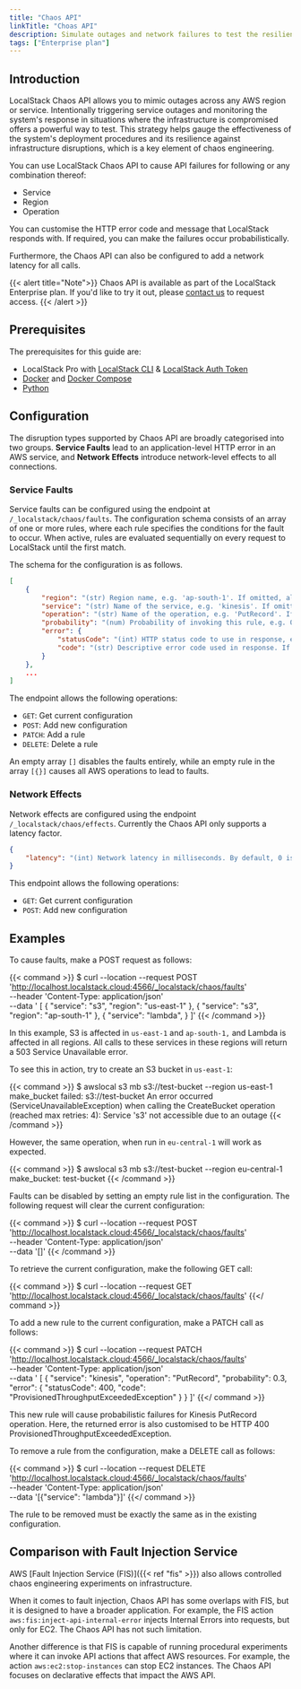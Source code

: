 ```yaml
---
title: "Chaos API"
linkTitle: "Choas API"
description: Simulate outages and network failures to test the resiliency of your infrastructure
tags: ["Enterprise plan"]
---
```


## Introduction

LocalStack Chaos API allows you to mimic outages across any AWS region or service.
Intentionally triggering service outages and monitoring the system's response in situations where the infrastructure is compromised offers a powerful way to test.
This strategy helps gauge the effectiveness of the system's deployment procedures and its resilience against infrastructure disruptions, which is a key element of chaos engineering.

You can use LocalStack Chaos API to cause API failures for following or any combination thereof:
- Service
- Region
- Operation

You can customise the HTTP error code and message that LocalStack responds with.
If required, you can make the failures occur probabilistically.

Furthermore, the Chaos API can also be configured to add a network latency for all calls.

{{< alert title="Note">}}
Chaos API is available as part of the LocalStack Enterprise plan.
If you'd like to try it out, please [contact us](https://www.localstack.cloud/demo) to request access.
{{< /alert >}}


## Prerequisites

The prerequisites for this guide are:

- LocalStack Pro with [LocalStack CLI](https://docs.localstack.cloud/getting-started/installation/#localstack-cli) & [LocalStack Auth Token](https://docs.localstack.cloud/getting-started/auth-token/)
- [Docker](https://docs.docker.com/get-docker/) and [Docker Compose](https://docs.docker.com/compose/install/)
- [Python](https://www.python.org/downloads/)


## Configuration

The disruption types supported by Chaos API are broadly categorised into two groups.
**Service Faults** lead to an application-level HTTP error in an AWS service, and **Network Effects** introduce network-level effects to all connections.

### Service Faults

Service faults can be configured using the endpoint at `/_localstack/chaos/faults`.
The configuration schema consists of an array of one or more rules, where each rule specifies the conditions for the fault to occur.
When active, rules are evaluated sequentially on every request to LocalStack until the first match.

The schema for the configuration is as follows.

```json
[
    {
        "region": "(str) Region name, e.g. 'ap-south-1'. If omitted, all regions are affected.",
        "service": "(str) Name of the service, e.g. 'kinesis'. If omitted, all services are affected.",
        "operation": "(str) Name of the operation, e.g. 'PutRecord'. If omitted, all operations are affected.",
        "probability": "(num) Probability of invoking this rule, e.g. 0.5. If omitted, 1 is used.",
        "error": {
            "statusCode": "(int) HTTP status code to use in response, e.g. 503. If omitted, 503 is used.",
            "code": "(str) Descriptive error code used in response. If omitted, 'ServiceUnavailable' is used."
        }
    },
    ...
]
```

The endpoint allows the following operations:
- `GET`: Get current configuration
- `POST`: Add new configuration
- `PATCH`: Add a rule
- `DELETE`: Delete a rule

An empty array `[]` disables the faults entirely, while an empty rule in the array `[{}]` causes all AWS operations to lead to faults.

### Network Effects

Network effects are configured using the endpoint `/_localstack/chaos/effects`.
Currently the Chaos API only supports a latency factor.

```json
{
    "latency": "(int) Network latency in milliseconds. By default, 0 is used."
}
```

This endpoint allows the following operations:
- `GET`: Get current configuration
- `POST`: Add new configuration


## Examples

To cause faults, make a POST request as follows:

{{< command >}}
$ curl --location --request POST 'http://localhost.localstack.cloud:4566/_localstack/chaos/faults' \
--header 'Content-Type: application/json' \
--data '
[
    {
        "service": "s3",
        "region": "us-east-1"
    },
    {
        "service": "s3",
        "region": "ap-south-1"
    },
    {
        "service": "lambda",
    }
]'
{{< /command >}}

In this example, S3 is affected in `us-east-1` and `ap-south-1,` and Lambda is affected in all regions.
All calls to these services in these regions will return a 503 Service Unavailable error.


To see this in action, try to create an S3 bucket in `us-east-1`:

{{< command >}}
$ awslocal s3 mb s3://test-bucket --region us-east-1
<disable-copy>
make_bucket failed: s3://test-bucket An error occurred (ServiceUnavailableException) when calling the CreateBucket operation (reached max retries: 4): Service 's3' not accessible due to an outage
</disable-copy>
{{< /command >}}

However, the same operation, when run in `eu-central-1` will work as expected.

{{< command >}}
$ awslocal s3 mb s3://test-bucket --region eu-central-1
<disable-copy>
make_bucket: test-bucket
</disable-copy>
{{< /command >}}

Faults can be disabled by setting an empty rule list in the configuration.
The following request will clear the current configuration:

{{< command >}}
$ curl --location --request POST 'http://localhost.localstack.cloud:4566/_localstack/chaos/faults' \
--header 'Content-Type: application/json' \
--data '[]'
{{< /command >}}

To retrieve the current configuration, make the following GET call:

{{< command >}}
$ curl --location --request GET 'http://localhost.localstack.cloud:4566/_localstack/chaos/faults'
{{</ command >}}

To add a new rule to the current configuration, make a PATCH call as follows:

{{< command >}}
$ curl --location --request PATCH 'http://localhost.localstack.cloud:4566/_localstack/chaos/faults' \
--header 'Content-Type: application/json' \
--data '
[
    {
        "service": "kinesis",
        "operation": "PutRecord",
        "probability": 0.3,
        "error": {
            "statusCode": 400,
            "code": "ProvisionedThroughputExceededException"
        }
    }
]'
{{</ command >}}

This new rule will cause probabilistic failures for Kinesis PutRecord operation.
Here, the returned error is also customised to be HTTP 400 ProvisionedThroughputExceededException.

To remove a rule from the configuration, make a DELETE call as follows:

{{< command >}}
$ curl --location --request DELETE 'http://localhost.localstack.cloud:4566/_localstack/chaos/faults' \
--header 'Content-Type: application/json' \
--data '[{"service": "lambda"}]'
{{</ command >}}

The rule to be removed must be exactly the same as in the existing configuration.


## Comparison with Fault Injection Service

AWS [Fault Injection Service (FIS)]({{< ref "fis" >}}) also allows controlled chaos engineering experiments on infrastructure.

When it comes to fault injection, Chaos API has some overlaps with FIS, but it is designed to have a broader application.
For example, the FIS action `aws:fis:inject-api-internal-error` injects Internal Errors into requests, but only for EC2.
The Chaos API has not such limitation.

Another difference is that FIS is capable of running procedural experiments where it can invoke API actions that affect AWS resources.
For example, the action `aws:ec2:stop-instances` can stop EC2 instances.
The Chaos API focuses on declarative effects that impact the AWS API.
